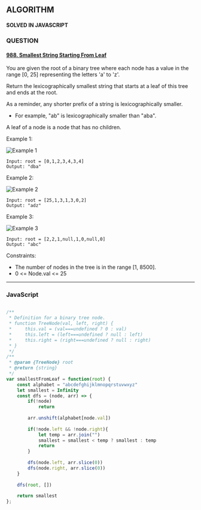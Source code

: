 ## ALGORITHM

#### SOLVED IN JAVASCRIPT
### QUESTION

#### [988. Smallest String Starting From Leaf](https://leetcode.com/problems/smallest-string-starting-from-leaf/)

You are given the root of a binary tree where each node has a value in the range [0, 25] representing the letters 'a' to 'z'.

Return the lexicographically smallest string that starts at a leaf of this tree and ends at the root.

As a reminder, any shorter prefix of a string is lexicographically smaller.

* For example, "ab" is lexicographically smaller than "aba".

A leaf of a node is a node that has no children.

Example 1:

![Example 1](https://assets.leetcode.com/uploads/2019/01/30/tree1.png)

```
Input: root = [0,1,2,3,4,3,4]
Output: "dba"
```

Example 2:

![Example 2](https://assets.leetcode.com/uploads/2019/01/30/tree2.png)

```
Input: root = [25,1,3,1,3,0,2]
Output: "adz"
```

Example 3:

![Example 3](https://assets.leetcode.com/uploads/2019/02/01/tree3.png)

```
Input: root = [2,2,1,null,1,0,null,0]
Output: "abc"
```

Constraints:

* The number of nodes in the tree is in the range [1, 8500].
* 0 <= Node.val <= 25

-----

### JavaScript

```js

/**
 * Definition for a binary tree node.
 * function TreeNode(val, left, right) {
 *     this.val = (val===undefined ? 0 : val)
 *     this.left = (left===undefined ? null : left)
 *     this.right = (right===undefined ? null : right)
 * }
 */
/**
 * @param {TreeNode} root
 * @return {string}
 */
var smallestFromLeaf = function(root) {
    const alphabet = "abcdefghijklmnopqrstuvwxyz"
    let smallest = Infinity
    const dfs = (node, arr) => {
        if(!node)
            return
        
        arr.unshift(alphabet[node.val])
        
        if(!node.left && !node.right){
            let temp = arr.join("")
            smallest = smallest < temp ? smallest : temp
            return
        }
        
        dfs(node.left, arr.slice(0))
        dfs(node.right, arr.slice(0))
    }
    
    dfs(root, [])
    
    return smallest
};

```
